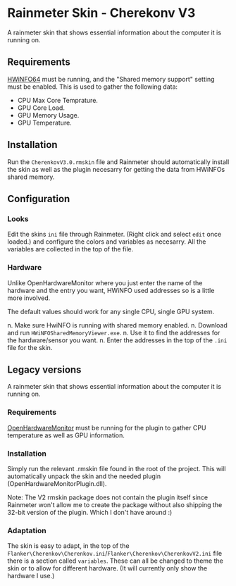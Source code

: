 
# Rainmeter Skin - Cherekonv V3

A rainmeter skin that shows essential information about the computer it is
running on.

## Requirements

[HWiNFO64](https://www.hwinfo.com/) must be running, and the "Shared memory
support" setting must be enabled. This is used to gather the following data:

 - CPU Max Core Temprature.
 - GPU Core Load.
 - GPU Memory Usage.
 - GPU Temperature.

## Installation

Run the `CherenkovV3.0.rmskin` file and Rainmeter should automatically install
the skin as well as the plugin necesarry for getting the data from HWiNFOs
shared memory.

## Configuration

### Looks

Edit the skins `ini` file through Rainmeter. (Right click and select `edit` once
loaded.) and configure the colors and variables as necesarry. All the variables
are collected in the top of the file.

### Hardware

Unlike OpenHardwareMonitor where you just enter the name of the hardware and the
entry you want, HWiNFO used addresses so is a little more involved.

The default values should work for any single CPU, single GPU system.

n. Make sure HwiNFO is running with shared memory enabled.
n. Download and run `HWiNFOSharedMemoryViewer.exe`.
n. Use it to find the addresses for the hardware/sensor you want.
n. Enter the addresses in the top of the `.ini` file for the skin.

## Legacy versions

A rainmeter skin that shows essential information about the computer it is
running on.


### Requirements

[OpenHardwareMonitor](http://openhardwaremonitor.org/) must be running for the
plugin to gather CPU temperature as well as GPU information.

### Installation

Simply run the relevant .rmskin file found in the root of the project. This will
automatically unpack the skin and the needed plugin
(OpenHardwareMonitorPlugin.dll).

Note: The V2 rmskin package does not contain the plugin itself since Rainmeter
won't allow me to create the package without also shipping the 32-bit version
of the plugin. Which I don't have around :)

### Adaptation

The skin is easy to adapt, in the top of the
```Flanker\Cherenkov\Cherenkov.ini```/```Flanker\Cherenkov\CherenkovV2.ini```
file there is a section called ```variables```. These can all be changed to
theme the skin or to allow for different hardware. (It will currently only show
the hardware I use.)
